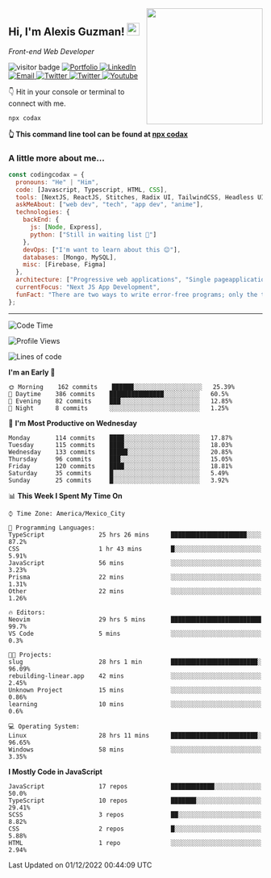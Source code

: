 <img align='right' src="https://media.giphy.com/media/M9gbBd9nbDrOTu1Mqx/giphy.gif" width="230">
<h2>Hi, I'm Alexis Guzman! <img src="https://media.giphy.com/media/hvRJCLFzcasrR4ia7z/giphy.gif" width="25px"></h2>
<p><em>Front-end Web Developer</em></p>

<p>
  <img src="https://visitor-badge.glitch.me/badge?page_id=a12989x.a12989x&left_color=black&right_color=gray" alt="visitor badge"/>
  <a href='https://www.codingcodax.dev/' target='_blank'>
    <img alt='Portfolio' src='https://img.shields.io/badge/Portfolio-black?logo=vercel&style=flat-square'>
  </a>
  <a href='https://linkedin.com/in/codingcodax/' target='_blank'>
    <img alt='LinkedIn' src='https://img.shields.io/badge/LinkedIn-black?logo=LinkedIn&style=flat-square'>
  </a>
  <a href='mailto:codingcodax@gmail.com' target='_blank'>
    <img alt='Email' src='https://img.shields.io/badge/Email-black?logo=Gmail&style=flat-square'>
  </a>
  <a href='https://twitter.com/codingcodax' target='_blank'>
    <img alt='Twitter' src='https://img.shields.io/badge/Twitter-black?logo=Twitter&style=flat-square'>
  </a>
  <a href='https://www.instagram.com/codingcodax/' target='_blank'>
    <img alt='Twitter' src='https://img.shields.io/badge/Instagram-black?logo=Instagram&style=flat-square'>
  </a>
  <a href='https://www.youtube.com/@codingcodax' target='_blank'>
    <img alt='Youtube' src='https://img.shields.io/badge/YouTube-black?logo=Youtube&style=flat-square'>
  </a>
</p>

👇 Hit in your console or terminal to connect with me.

```bash
npx codax
```
**👆 This command line tool can be found at [npx codax](https://github.com/a12989x/npx-codax)**

<h3>A little more about me...</h3>

```javascript
const codingcodax = {
  pronouns: "He" | "Him",
  code: [Javascript, Typescript, HTML, CSS],
  tools: [NextJS, ReactJS, Stitches, Radix UI, TailwindCSS, Headless UI, Prisma],
  askMeAbout: ["web dev", "tech", "app dev", "anime"],
  technologies: {
    backEnd: {
      js: [Node, Express],
      python: ["Still in waiting list 🥲"]
    },
    devOps: ["I'm want to learn about this 😊"],
    databases: [Mongo, MySQL],
    misc: [Firebase, Figma]
  },
  architecture: ["Progressive web applications", "Single pageapplications"],
  currentFocus: "Next JS App Development",
  funFact: "There are two ways to write error-free programs; only the third one works"
};
```

---

<!--START_SECTION:waka-->
![Code Time](http://img.shields.io/badge/Code%20Time-976%20hrs%2015%20mins-blue)

![Profile Views](http://img.shields.io/badge/Profile%20Views-0-blue)

![Lines of code](https://img.shields.io/badge/From%20Hello%20World%20I%27ve%20Written-290%20Thousand%20lines%20of%20code-blue)

**I'm an Early 🐤** 

```text
🌞 Morning    162 commits    ██████░░░░░░░░░░░░░░░░░░░   25.39% 
🌆 Daytime    386 commits    ███████████████░░░░░░░░░░   60.5% 
🌃 Evening    82 commits     ███░░░░░░░░░░░░░░░░░░░░░░   12.85% 
🌙 Night      8 commits      ░░░░░░░░░░░░░░░░░░░░░░░░░   1.25%

```
📅 **I'm Most Productive on Wednesday** 

```text
Monday       114 commits    ████░░░░░░░░░░░░░░░░░░░░░   17.87% 
Tuesday      115 commits    ████░░░░░░░░░░░░░░░░░░░░░   18.03% 
Wednesday    133 commits    █████░░░░░░░░░░░░░░░░░░░░   20.85% 
Thursday     96 commits     ███░░░░░░░░░░░░░░░░░░░░░░   15.05% 
Friday       120 commits    ████░░░░░░░░░░░░░░░░░░░░░   18.81% 
Saturday     35 commits     █░░░░░░░░░░░░░░░░░░░░░░░░   5.49% 
Sunday       25 commits     █░░░░░░░░░░░░░░░░░░░░░░░░   3.92%

```


📊 **This Week I Spent My Time On** 

```text
⌚︎ Time Zone: America/Mexico_City

💬 Programming Languages: 
TypeScript               25 hrs 26 mins      █████████████████████░░░░   87.2% 
CSS                      1 hr 43 mins        █░░░░░░░░░░░░░░░░░░░░░░░░   5.91% 
JavaScript               56 mins             ░░░░░░░░░░░░░░░░░░░░░░░░░   3.23% 
Prisma                   22 mins             ░░░░░░░░░░░░░░░░░░░░░░░░░   1.31% 
Other                    22 mins             ░░░░░░░░░░░░░░░░░░░░░░░░░   1.26%

🔥 Editors: 
Neovim                   29 hrs 5 mins       █████████████████████████   99.7% 
VS Code                  5 mins              ░░░░░░░░░░░░░░░░░░░░░░░░░   0.3%

🐱‍💻 Projects: 
slug                     28 hrs 1 min        ████████████████████████░   96.09% 
rebuilding-linear.app    42 mins             ░░░░░░░░░░░░░░░░░░░░░░░░░   2.45% 
Unknown Project          15 mins             ░░░░░░░░░░░░░░░░░░░░░░░░░   0.86% 
learning                 10 mins             ░░░░░░░░░░░░░░░░░░░░░░░░░   0.6%

💻 Operating System: 
Linux                    28 hrs 11 mins      ████████████████████████░   96.65% 
Windows                  58 mins             ░░░░░░░░░░░░░░░░░░░░░░░░░   3.35%

```

**I Mostly Code in JavaScript** 

```text
JavaScript               17 repos            ████████████░░░░░░░░░░░░░   50.0% 
TypeScript               10 repos            ███████░░░░░░░░░░░░░░░░░░   29.41% 
SCSS                     3 repos             ██░░░░░░░░░░░░░░░░░░░░░░░   8.82% 
CSS                      2 repos             █░░░░░░░░░░░░░░░░░░░░░░░░   5.88% 
HTML                     1 repo              ░░░░░░░░░░░░░░░░░░░░░░░░░   2.94%

```



 Last Updated on 01/12/2022 00:44:09 UTC
<!--END_SECTION:waka-->
